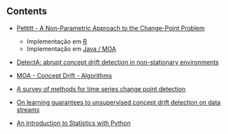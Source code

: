 ## Contents

- [Pettitt - A Non-Parametric Approach to the Change-Point Problem](001-Article-Pettitt-Change-Point-MOA/README.md)
    - Implementação em [R](001-Article-Pettitt-Change-Point-MOA/pettitt.r)
    - Implementação em [Java / MOA](001-Article-Pettitt-Change-Point-MOA/Pettitt.java)

- [DetectA: abrupt concept drift detection in non-stationary environments](002-DetectA-Abrupt-Concept-Drift-Detection/README.md)

- [MOA - Concept Drift - Algorithms](003-MOA-Concept-Drift-Algorithms/README.md)

- [A survey of methods for time series change point detection](004-A-survey-of-methods-for-time-series-change-point-detection/README.md)


- [On learning guarantees to unsupervised concept drift detection on data streams](005-On-learning-guarantees-to-unsupervised-concept-drift-detection-on-data-streams/README.md)

- [An Introduction to Statistics with Python](006-An-introduction-to-statistics-with-Python/README.md)